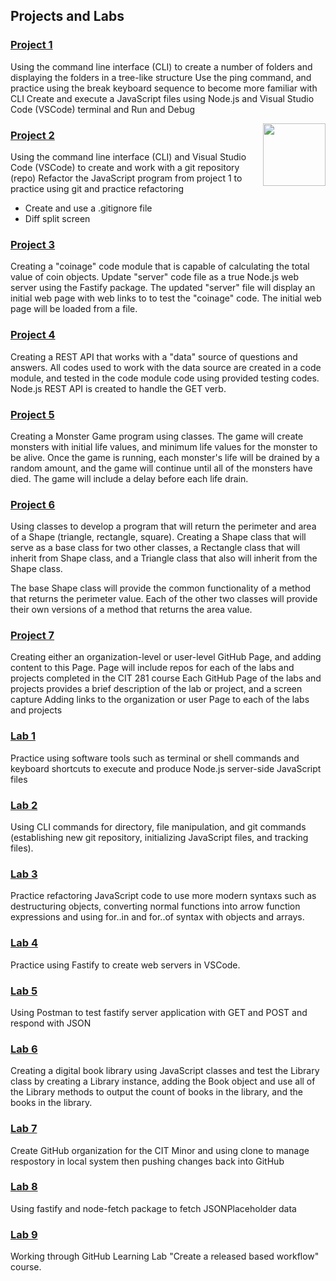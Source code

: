 ## Projects and Labs

### [Project 1](https://jiah-design.github.io/cit281-p1/)

Using the command line interface (CLI) to create a number of folders and displaying the folders in a tree-like structure
Use the ping command, and practice using the break keyboard sequence to become more familiar with CLI
Create and execute a JavaScript files using Node.js and Visual Studio Code (VSCode) terminal and Run and Debug

<img align="right" width="100" height="100" src="https://code.visualstudio.com/opengraphimg/opengraph-home.png">

### [Project 2](https://jiah-design.github.io/cit281-p2/)

Using the command line interface (CLI) and Visual Studio Code (VSCode) to create and work with a git repository (repo)
Refactor the JavaScript program from project 1 to practice using git and practice refactoring
- Create and use a .gitignore file
- Diff split screen

### [Project 3](https://jiah-design.github.io/cit281-p3/)

Creating a "coinage" code module that is capable of calculating the total value of coin objects. Update "server" code file as a true Node.js web server using the Fastify package. The updated "server" file will display an initial web page with web links to to test the "coinage" code. The initial web page will be loaded from a file.

### [Project 4](https://jiah-design.github.io/cit281-p4/)

Creating a REST API that works with a "data" source of questions and answers. All codes used to work with the data source are created in a code module, and tested in the code module code using provided testing codes. Node.js REST API is created to handle the GET verb. 

### [Project 5](https://jiah-design.github.io/cit281-p5/)

Creating a Monster Game program using classes. The game will create monsters with initial life values, and minimum life values for the monster to be alive. Once the game is running, each monster's life will be drained by a random amount, and the game will continue until all of the monsters have died. The game will include a delay before each life drain.

### [Project 6](https://jiah-design.github.io/cit281-p6/)

Using classes to develop a program that will return the perimeter and area of a Shape (triangle, rectangle, square). Creating a Shape class that will serve as a base class for two other classes, a Rectangle class that will inherit from Shape class, and a Triangle class that also will inherit from the Shape class.

The base Shape class will provide the common functionality of a method that returns the perimeter value. Each of the other two classes will provide their own versions of a method that returns the area value. 

### [Project 7](https://jiah-design.github.io/cit281-p7/)

Creating either an organization-level or user-level GitHub Page, and adding content to this Page.
Page will include repos for each of the labs and projects completed in the CIT 281 course 
Each GitHub Page of the labs and projects provides a brief description of the lab or project, and a screen capture
Adding links to the organization or user Page to each of the labs and projects

### [Lab 1](https://jiah-design.github.io/cit281-lab1/)

Practice using software tools such as terminal or shell commands and keyboard shortcuts to execute and produce Node.js server-side JavaScript files

### [Lab 2](https://jiah-design.github.io/cit281-lab2/)

Using CLI commands for directory, file manipulation, and git commands (establishing new git repository, initializing JavaScript files, and tracking files).

### [Lab 3](https://jiah-design.github.io/cit281-lab3/)

Practice refactoring JavaScript code to use more modern syntaxs such as destructuring objects, converting normal functions into arrow function expressions and using for..in and for..of syntax with objects and arrays.

### [Lab 4](https://jiah-design.github.io/cit281-lab4/)

Practice using Fastify to create web servers in VSCode.

### [Lab 5](https://jiah-design.github.io/cit281-lab5/)

Using Postman to test fastify server application with GET and POST and respond with JSON

### [Lab 6](https://jiah-design.github.io/cit281-lab6/)

Creating a digital book library using JavaScript classes and test the Library class by creating a Library instance, adding the Book object and use all of the Library methods to output the count of books in the library, and the books in the library.

### [Lab 7](https://jiah-design.github.io/cit281-lab7/)

Create GitHub organization for the CIT Minor and using clone to manage respostory in local system then pushing changes back into GitHub

### [Lab 8](https://jiah-design.github.io/cit281-lab8/)

Using fastify and node-fetch package to fetch JSONPlaceholder data

### [Lab 9](https://jiah-design.github.io/cit281-lab9/)

Working through GitHub Learning Lab "Create a released based workflow" course.


